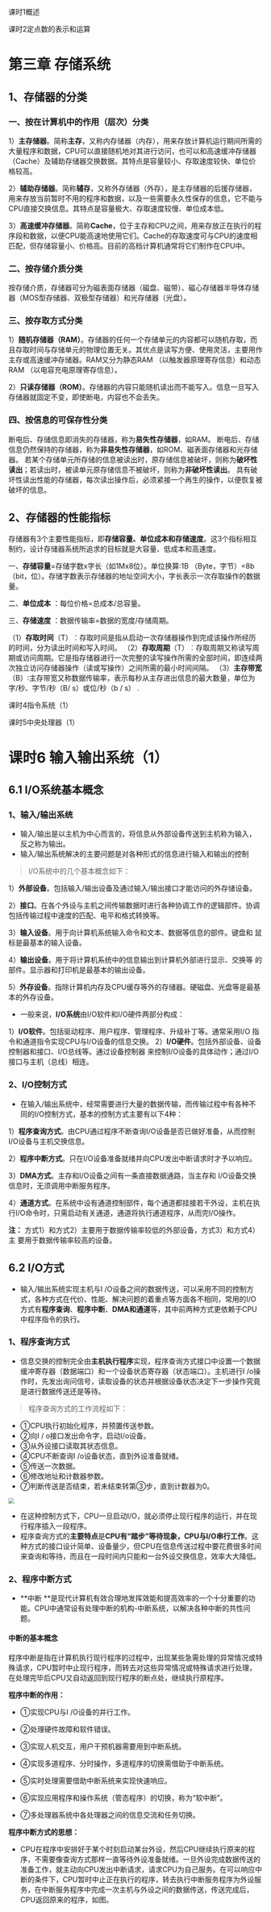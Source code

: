 课时1概述

课时2定点数的表示和运算

# 第三章 存储系统

## 1、存储器的分类

### 一、按在计算机中的作用（层次）分类

1）**主存储器**。简称**主存**，又称内存储器（内存），用来存放计算机运行期间所需的大量程序和数据，CPU可以直接随机地对其进行访问，也可以和高速缓冲存储器（Cache）及辅助存储器交换数据。其特点是容量较小、存取速度较快、单位价格较高。

2）**辅助存储器**。简称**辅存**，又称外存储器（外存），是主存储器的后援存储器，用来存放当前暂时不用的程序和数据，以及一些需要永久性保存的信息，它不能与CPU直接交换信息。其特点是容量极大、存取速度较慢、单位成本低。

3）**高速缓冲存储器**。简称**Cache**，位于主存和CPU之间，用来存放正在执行的程序段和数据，以便CPU能高速地使用它们。Cache的存取速度可与CPU的速度相匹配，但存储容量小、价格高。目前的高档计算机通常将它们制作在CPU中。

### 二、按存储介质分类

按存储介质，存储器可分为磁表面存储器（磁盘、磁带）、磁心存储器半导体存储器（MOS型存储器、双极型存储器）和光存储器（光盘）。

### 三、按存取方式分类

1）**随机存储器（RAM）**。存储器的任何一个存储单元的内容都可以随机存取，而且存取时间与存储单元的物理位置无关。其优点是读写方便、使用灵活，主要用作主存或高速缓冲存储器。RAM又分为静态RAM
（以触发器原理寄存信息）和动态RAM （以电容充电原理寄存信息）。

2）**只读存储器（ROM）**。存储器的内容只能随机读出而不能写入。信息一旦写入存储器就固定不变，即使断电，内容也不会丢失。

### 四、按信息的可保存性分类

断电后、存储信息即消失的存储器，称为**易失性存储器**，如RAM。
断电后、存储信息仍然保持的存储器，称为**非易失性存储器**，如ROM、磁表面存储器和光存储器。
若某个存储单元所存储的信息被读出时，原存储信息被破坏，则称为**破坏性读出**；若读出时，被读单元原存储信息不被破坏，则称为**非破坏性读出**。
具有破坏性读出性能的存储器，每次读出操作后，必须紧接一个再生的操作，以便恢复被破坏的信息。



## 2、存储器的性能指标

存储器有3个主要性能指标，即**存储容量、单位成本和存储速度**。这3个指标相互制约，设计存储器系统所追求的目标就是大容量、低成本和高速度。

一、**存储容量**=存储字数x字长（如1Mx8位）。单位换算:1B （Byte，字节）=8b （bit，位）。存储字数表示存储器的地址空间大小，字长表示一次存取操作的数据量。

二、**单位成本** ：每位价格=总成本/总容量。

三、**存储速度** ：数据传输率=数据的宽度/存储周期。

（1）**存取时间**（T）︰存取时间是指从启动一次存储器操作到完成该操作所经历的时间，分为读出时间和写入时间。
（2）**存取周期**（T）︰存取周期又称读写周期或访问周期。它是指存储器进行一次完整的读写操作所需的全部时间，即连续两次独立访问存储器操作（读或写操作）之间所需的最小时间间隔。
（3）**主存带宽**（B）∶主存带宽又称数据传输率，表示每秒从主存进出信息的最大数量，单位为字/秒、字节/秒（B/ s）或位/秒（b / s） .



































课时4指令系统（1）

课时5中央处理器（1）

# 课时6 输入输出系统（1）

## 6.1 I/O系统基本概念

### 1、输入/输出系统

- 输入/输出是以主机为中心而言的，将信息从外部设备传送到主机称为输入，反之称为输出。
- 输入/输出系统解决的主要问题是对各种形式的信息进行输入和输出的控制

>  I/O系统中的几个基本概念如下：

1）**外部设备**。包括输入/输出设备及通过输入/输出接口才能访问的外存储设备。

2）**接口**。在各个外设与主机之间传输数据时进行各种协调工作的逻辑部件。协调
包括传输过程中速度的匹配、电平和格式转换等。

3）**输入设备**。用于向计算机系统输入命令和文本、数据等信息的部件。键盘和
鼠标是最基本的输入设备。

4）**输出设备**。用于将计算机系统中的信息输出到计算机外部进行显示、交换等
的部件。显示器和打印机是最基本的输出设备。

5）**外存设备**。指除计算机内存及CPU缓存等外的存储器。硬磁盘、光盘等是最基
本的外存设备。



- 一般来说，**I/O系统**由I/O软件和I/O硬件两部分构成：

1）**I/O软件**。包括驱动程序、用户程序、管理程序、升级补丁等。通常采用I/O
指令和通道指令实现CPU与I/O设备的信息交换。
2）**I/O硬件**。包括外部设备、设备控制器和接口、I/O总线等。通过设备控制器
来控制I/O设备的具体动作；通过I/O接口与主机（总线）相连。



### 2、I/O控制方式

- 在输入/输出系统中，经常需要进行大量的数据传输，而传输过程中有各种不同的I/O控制方式，基本的控制方式主要有以下4种：

1）**程序查询方式**。由CPU通过程序不断查询I/O设备是否已做好准备，从而控制I/O设备与主机交换信息。

2）**程序中断方式**。只在I/O设备准备就绪并向CPU发出中断请求时才予以响应。

3）**DMA方式**。主存和I/O设备之间有一条直接数据通路，当主存和 I/O设备交换信息时，无须调用中断服务程序。

4）**通道方式**。在系统中设有通道控制部件，每个通道都挂接若干外设，主机在执行I/O命令时，只需启动有关通道，通道将执行通道程序，从而完I/O操作。

**注：** 方式1）和方式2）主要用于数据传输率较低的外部设备，方式3）和方式4）主
要用于数据传输率较高的设备。



## 6.2 I/O方式

- 输入/输出系统实现主机与I /O设备之间的数据传送，可以采用不同的控制方式，各种方式在代价、性能、解决问题的着重点等方面各不相同，常用的I/O方式有**程序查询**、**程序中断**、**DMA和通道**等，其中前两种方式更依赖于CPU中程序指令的执行。

### 1、程序查询方式

- 信息交换的控制完全由**主机执行程序**实现，程序查询方式接口中设置一个数据缓冲寄存器（数据端口）和一个设备状态寄存器（状态端口）。主机进行I /o操作时，先发出询问信号，读取设备的状态并根据设备状态决定下一步操作究竟是进行数据传送还是等待。

>  程序查询方式的工作流程如下：

- ①CPU执行初始化程序，并预置传送参数。
- ②向I / o接口发出命令字，启动I/o设备。
- ③从外设接口读取其状态信息。
- ④CPU不断查询I /o设备状态，直到外设准备就绪。
- ⑤传送一次数据。
- ⑥修改地址和计数器参数。
- ⑦判断传送是否结束，若未结束转第③步，直到计数器为0。

<img src="./计算机组成原理.assets/程序查询方式流程图.png" style="zoom:67%;" />

- 在这种控制方式下，CPU一旦启动I/O，就必须停止现行程序的运行，并在现行程序插入一段程序。
- 程序查询方式的**主要特点**是**CPU有“踏步”等待现象，CPU与l/O串行工作**。这种方式的接口设计简单、设备量少，但CPU在信息传送过程中要花费很多时间来查询和等待，而且在一段时间内只能和一台外设交换信息，效率大大降低。



### 2、程序中断方式

- **中断 **是现代计算机有效合理地发挥效能和提高效率的一个十分重要的功能。CPU中通常设有处理中断的机构-中断系统，以解决各种中断的共性问题。

	

#### 中断的基本概念

​		程序中断是指在计算机执行现行程序的过程中，出现某些急需处理的异常情况或特殊请求，CPU暂时中止现行程序，而转去对这些异常情况或特殊请求进行处理，在处理完毕后CPU又自动返回到现行程序的断点处，继续执行原程序。

**程序中断的作用：**

- ①实现CPU与I /O设备的并行工作。

- ②处理硬件故障和软件错误。

- ③实现人机交互，用户干预机器需要用到中断系统。

- ④实现多道程序、分时操作，多道程序的切换需借助于中断系统。

- ⑤实时处理需要借助中断系统来实现快速响应。

- ⑥实现应用程序和操作系统（管态程序）的切换，称为“软中断”。

- ⑦多处理器系统中各处理器之间的信息交流和任务切换。

**程序中断方式的思想：**

- CPU在程序中安排好于某个时刻启动某台外设，然后CPU继续执行原来的程序，不需要像查询方式那样一直等待外设准备就绪。一旦外设完成数据传送的准备工作，就主动向CPU发出中断请求，请求CPU为自己服务。在可以响应中断的条件下，CPU暂时中止正在执行的程序，转去执行中断服务程序为外设服务，在中断服务程序中完成一次主机与外设之间的数据传送，传送完成后，CPU返回原来的程序，如图。









































